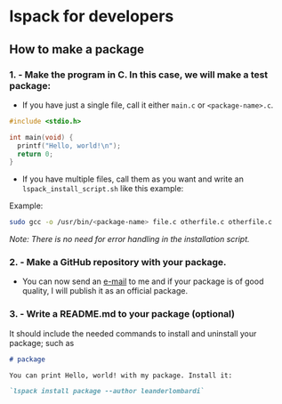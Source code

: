 # lspack for developers

## How to make a package

### 1. - Make the program in C. In this case, we will make a test package:

- If you have just a single file, call it either `main.c` or `<package-name>.c`.
```c
#include <stdio.h>

int main(void) {
  printf("Hello, world!\n");
  return 0;
}
```

- If you have multiple files, call them as you want and write an `lspack_install_script.sh` like this example:

Example:
```bash
sudo gcc -o /usr/bin/<package-name> file.c otherfile.c otherfile.c
```
*Note: There is no need for error handling in the installation script.*






### 2. - Make a GitHub repository with your package.

- You can now send an [e-mail](mailto:leanderlombardi@gmail.com) to me and if your package is of good quality, I will publish it as an official package.






### 3. - Write a README.md to your package (optional)

It should include the needed commands to install and uninstall your package; such as

```markdown
# package

You can print Hello, world! with my package. Install it:

`lspack install package --author leanderlombardi`

```

